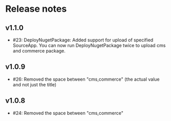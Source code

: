 # Release notes
## v1.1.0
- #23: DeployNugetPackage: Added support for upload of specified SourceApp. You can now run DeployNugetPackage twice to upload cms and commerce package. 

## v1.0.9
- #26: Removed the space between "cms,commerce" (the actual value and not just the title) 

## v1.0.8
- #24: Removed the space between "cms,commerce"